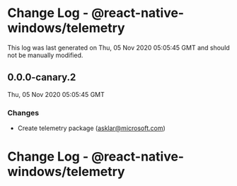 # Change Log - @react-native-windows/telemetry

This log was last generated on Thu, 05 Nov 2020 05:05:45 GMT and should not be manually modified.

<!-- Start content -->

## 0.0.0-canary.2

Thu, 05 Nov 2020 05:05:45 GMT

### Changes

- Create telemetry package (asklar@microsoft.com)

# Change Log - @react-native-windows/telemetry
